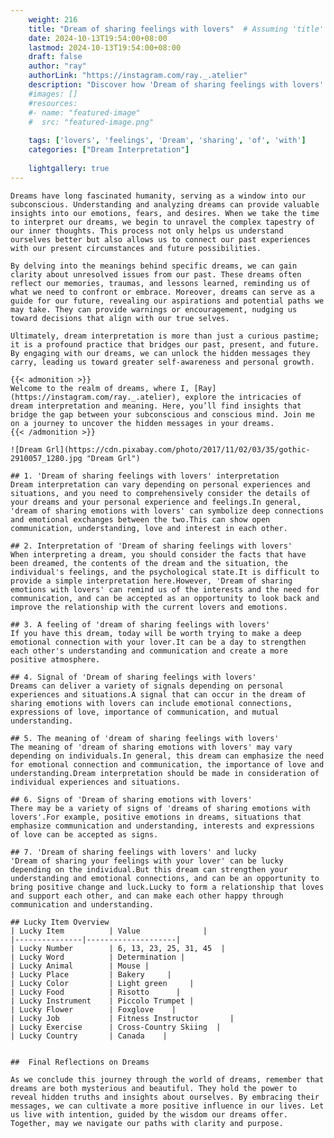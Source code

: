 ```yaml
---
    weight: 216
    title: "Dream of sharing feelings with lovers"  # Assuming 'title' column exists
    date: 2024-10-13T19:54:00+08:00
    lastmod: 2024-10-13T19:54:00+08:00
    draft: false
    author: "ray"
    authorLink: "https://instagram.com/ray._.atelier"
    description: "Discover how 'Dream of sharing feelings with lovers' can interpret your future and uncover its significant meanings in your life."
    #images: []
    #resources:
    #- name: "featured-image"
    #  src: "featured-image.png"
    
    tags: ['lovers', 'feelings', 'Dream', 'sharing', 'of', 'with']
    categories: ["Dream Interpretation"]
    
    lightgallery: true
---
```

    
    Dreams have long fascinated humanity, serving as a window into our subconscious. Understanding and analyzing dreams can provide valuable insights into our emotions, fears, and desires. When we take the time to interpret our dreams, we begin to unravel the complex tapestry of our inner thoughts. This process not only helps us understand ourselves better but also allows us to connect our past experiences with our present circumstances and future possibilities.
    
    By delving into the meanings behind specific dreams, we can gain clarity about unresolved issues from our past. These dreams often reflect our memories, traumas, and lessons learned, reminding us of what we need to confront or embrace. Moreover, dreams can serve as a guide for our future, revealing our aspirations and potential paths we may take. They can provide warnings or encouragement, nudging us toward decisions that align with our true selves.
    
    Ultimately, dream interpretation is more than just a curious pastime; it is a profound practice that bridges our past, present, and future. By engaging with our dreams, we can unlock the hidden messages they carry, leading us toward greater self-awareness and personal growth.
    
    {{< admonition >}}
    Welcome to the realm of dreams, where I, [Ray](https://instagram.com/ray._.atelier), explore the intricacies of dream interpretation and meaning. Here, you’ll find insights that bridge the gap between your subconscious and conscious mind. Join me on a journey to uncover the hidden messages in your dreams.
    {{< /admonition >}}
    
    ![Dream Grl](https://cdn.pixabay.com/photo/2017/11/02/03/35/gothic-2910057_1280.jpg "Dream Grl")
    
    ## 1. 'Dream of sharing feelings with lovers' interpretation
    Dream interpretation can vary depending on personal experiences and situations, and you need to comprehensively consider the details of your dreams and your personal experience and feelings.In general, 'dream of sharing emotions with lovers' can symbolize deep connections and emotional exchanges between the two.This can show open communication, understanding, love and interest in each other.
    
    ## 2. Interpretation of 'Dream of sharing feelings with lovers'
    When interpreting a dream, you should consider the facts that have been dreamed, the contents of the dream and the situation, the individual's feelings, and the psychological state.It is difficult to provide a simple interpretation here.However, 'Dream of sharing emotions with lovers' can remind us of the interests and the need for communication, and can be accepted as an opportunity to look back and improve the relationship with the current lovers and emotions.
    
    ## 3. A feeling of 'dream of sharing feelings with lovers'
    If you have this dream, today will be worth trying to make a deep emotional connection with your lover.It can be a day to strengthen each other's understanding and communication and create a more positive atmosphere.
    
    ## 4. Signal of 'Dream of sharing feelings with lovers'
    Dreams can deliver a variety of signals depending on personal experiences and situations.A signal that can occur in the dream of sharing emotions with lovers can include emotional connections, expressions of love, importance of communication, and mutual understanding.
    
    ## 5. The meaning of 'dream of sharing feelings with lovers'
    The meaning of 'dream of sharing emotions with lovers' may vary depending on individuals.In general, this dream can emphasize the need for emotional connection and communication, the importance of love and understanding.Dream interpretation should be made in consideration of individual experiences and situations.
    
    ## 6. Signs of 'Dream of sharing emotions with lovers'
    There may be a variety of signs of 'dreams of sharing emotions with lovers'.For example, positive emotions in dreams, situations that emphasize communication and understanding, interests and expressions of love can be accepted as signs.
    
    ## 7. 'Dream of sharing feelings with lovers' and lucky
    'Dream of sharing your feelings with your lover' can be lucky depending on the individual.But this dream can strengthen your understanding and emotional connections, and can be an opportunity to bring positive change and luck.Lucky to form a relationship that loves and support each other, and can make each other happy through communication and understanding.
    
    ## Lucky Item Overview
    | Lucky Item          | Value              |
    |---------------|--------------------|
    | Lucky Number        | 6, 13, 23, 25, 31, 45  |
    | Lucky Word          | Determination |
    | Lucky Animal        | Mouse |
    | Lucky Place         | Bakery     |
    | Lucky Color         | Light green     |
    | Lucky Food          | Risotto      |
    | Lucky Instrument    | Piccolo Trumpet |
    | Lucky Flower        | Foxglove    |
    | Lucky Job           | Fitness Instructor       |
    | Lucky Exercise      | Cross-Country Skiing  |
    | Lucky Country       | Canada    |
    
    
    ##  Final Reflections on Dreams
    
    As we conclude this journey through the world of dreams, remember that dreams are both mysterious and beautiful. They hold the power to reveal hidden truths and insights about ourselves. By embracing their messages, we can cultivate a more positive influence in our lives. Let us live with intention, guided by the wisdom our dreams offer. Together, may we navigate our paths with clarity and purpose.
    